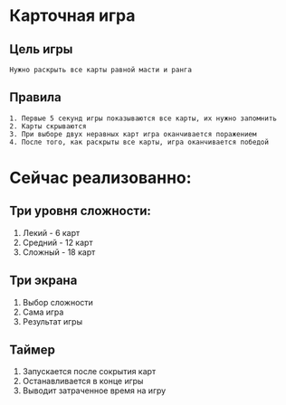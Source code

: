 # Карточная игра

## Цель игры
    Нужно раскрыть все карты равной масти и ранга

## Правила
    1. Первые 5 секунд игры показываются все карты, их нужно запомнить
    2. Карты скрываются
    3. При выборе двух неравных карт игра оканчивается поражением
    4. После того, как раскрыты все карты, игра оканчивается победой

# Сейчас реализованно:
## Три уровня сложности:
1. Лекий - 6 карт
2. Средний - 12 карт
3. Сложный - 18 карт

## Три экрана
1. Выбор сложности
2. Сама игра
3. Результат игры

## Таймер
1. Запускается после сокрытия карт
2. Останавливается в конце игры
3. Выводит затраченное время на игру

    
